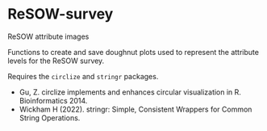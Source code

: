 # ReSOW-survey
ReSOW attribute images

Functions to create and save doughnut plots used to represent the attribute levels for the ReSOW survey. 

Requires the `circlize` and `stringr` packages. 

- Gu, Z. circlize implements and enhances circular visualization in R. Bioinformatics 2014.
- Wickham H (2022). stringr: Simple, Consistent Wrappers for Common String Operations.